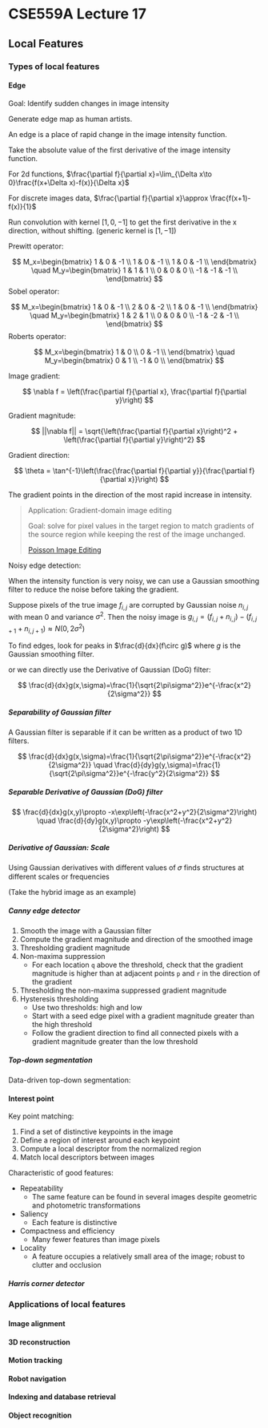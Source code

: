 # CSE559A Lecture 17

## Local Features

### Types of local features

#### Edge

Goal: Identify sudden changes in image intensity

Generate edge map as human artists.

An edge is a place of rapid change in the image intensity function.

Take the absolute value of the first derivative of the image intensity function.

For 2d functions, $\frac{\partial f}{\partial x}=\lim_{\Delta x\to 0}\frac{f(x+\Delta x)-f(x)}{\Delta x}$

For discrete images data, $\frac{\partial f}{\partial x}\approx \frac{f(x+1)-f(x)}{1}$

Run convolution with kernel $[1,0,-1]$ to get the first derivative in the x direction, without shifting. (generic kernel is $[1,-1]$)

Prewitt operator:

$$
M_x=\begin{bmatrix}
1 & 0 & -1 \\
1 & 0 & -1 \\
1 & 0 & -1 \\
\end{bmatrix}
\quad 
M_y=\begin{bmatrix}
1 & 1 & 1 \\
0 & 0 & 0 \\
-1 & -1 & -1 \\
\end{bmatrix}
$$
Sobel operator:

$$
M_x=\begin{bmatrix}
1 & 0 & -1 \\
2 & 0 & -2 \\
1 & 0 & -1 \\
\end{bmatrix}
\quad 
M_y=\begin{bmatrix}
1 & 2 & 1 \\
0 & 0 & 0 \\
-1 & -2 & -1 \\
\end{bmatrix}
$$
Roberts operator:

$$
M_x=\begin{bmatrix}
1 & 0 \\
0 & -1 \\
\end{bmatrix}
\quad 
M_y=\begin{bmatrix}
0 & 1 \\
-1 & 0 \\
\end{bmatrix}
$$

Image gradient:

$$
\nabla f = \left(\frac{\partial f}{\partial x}, \frac{\partial f}{\partial y}\right)
$$

Gradient magnitude:

$$
||\nabla f|| = \sqrt{\left(\frac{\partial f}{\partial x}\right)^2 + \left(\frac{\partial f}{\partial y}\right)^2}
$$

Gradient direction:

$$
\theta = \tan^{-1}\left(\frac{\frac{\partial f}{\partial y}}{\frac{\partial f}{\partial x}}\right)
$$

The gradient points in the direction of the most rapid increase in intensity.

> Application: Gradient-domain image editing
>
> Goal: solve for pixel values in the target region to match gradients of the source region while keeping the rest of the image unchanged.
>
> [Poisson Image Editing](http://www.cs.virginia.edu/~connelly/class/2014/comp_photo/proj2/poisson.pdf)

Noisy edge detection:

When the intensity function is very noisy, we can use a Gaussian smoothing filter to reduce the noise before taking the gradient.

Suppose pixels of the true image $f_{i,j}$ are corrupted by Gaussian noise $n_{i,j}$ with mean 0 and variance $\sigma^2$.
Then the noisy image is $g_{i,j}=(f_{i,j}+n_{i,j})-(f_{i,j+1}+n_{i,j+1})\approx N(0,2\sigma^2)$

To find edges, look for peaks in $\frac{d}{dx}(f\circ g)$ where $g$ is the Gaussian smoothing filter.

or we can directly use the Derivative of Gaussian (DoG) filter:

$$
\frac{d}{dx}g(x,\sigma)=\frac{1}{\sqrt{2\pi\sigma^2}}e^{-\frac{x^2}{2\sigma^2}}
$$

##### Separability of Gaussian filter

A Gaussian filter is separable if it can be written as a product of two 1D filters.

$$
\frac{d}{dx}g(x,\sigma)=\frac{1}{\sqrt{2\pi\sigma^2}}e^{-\frac{x^2}{2\sigma^2}}
\quad \frac{d}{dy}g(y,\sigma)=\frac{1}{\sqrt{2\pi\sigma^2}}e^{-\frac{y^2}{2\sigma^2}}
$$

##### Separable Derivative of Gaussian (DoG) filter

$$
\frac{d}{dx}g(x,y)\propto -x\exp\left(-\frac{x^2+y^2}{2\sigma^2}\right)
\quad \frac{d}{dy}g(x,y)\propto -y\exp\left(-\frac{x^2+y^2}{2\sigma^2}\right)
$$

##### Derivative of Gaussian: Scale

Using Gaussian derivatives with different values of 𝜎 finds structures at different scales or frequencies

(Take the hybrid image as an example)

##### Canny edge detector

1. Smooth the image with a Gaussian filter
2. Compute the gradient magnitude and direction of the smoothed image
3. Thresholding gradient magnitude
4. Non-maxima suppression
   - For each location `q` above the threshold, check that the gradient magnitude is higher than at adjacent points `p` and `r` in the direction of the gradient
5. Thresholding the non-maxima suppressed gradient magnitude
6. Hysteresis thresholding
   - Use two thresholds: high and low
   - Start with a seed edge pixel with a gradient magnitude greater than the high threshold
   - Follow the gradient direction to find all connected pixels with a gradient magnitude greater than the low threshold

##### Top-down segmentation

Data-driven top-down segmentation:

#### Interest point

Key point matching:

1. Find a set of distinctive keypoints in the image
2. Define a region of interest around each keypoint
3. Compute a local descriptor from the normalized region
4. Match local descriptors between images

Characteristic of good features:

- Repeatability
  - The same feature can be found in several images despite geometric and photometric transformations 
- Saliency
  - Each feature is distinctive
- Compactness and efficiency
  - Many fewer features than image pixels
- Locality
  - A feature occupies a relatively small area of the image; robust to clutter and occlusion

##### Harris corner detector

### Applications of local features

#### Image alignment

#### 3D reconstruction

#### Motion tracking

#### Robot navigation

#### Indexing and database retrieval

#### Object recognition



